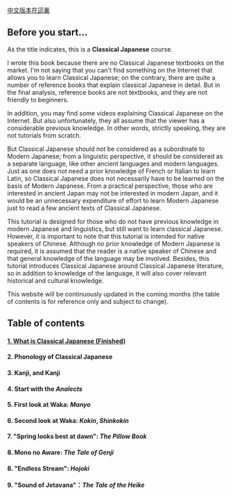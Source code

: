 [中文版本在這裏](index)


## Before you start...

As the title indicates, this is a **Classical Japanese** course.

I wrote this book because there are no Classical Japanese textbooks on the market. I'm not saying that you can't find something on the Internet that allows you to learn Classical Japanese; on the contrary, there are quite a number of reference books that explain classical Japanese in detail. But in the final analysis, reference books are not textbooks, and they are not friendly to beginners.

In addition, you may find some videos explaining Classical Japanese on the Internet. But also unfortunately, they all assume that the viewer has a considerable previous knowledge. In other words, strictly speaking, they are not tutorials from scratch.

But Classical Japanese should not be considered as a subordinate to Modern Japanese; from a linguistic perspective, it should be considered as a separate language, like other ancient languages and modern languages. Just as one does not need a prior knowledge of French or Italian to learn Latin, so Classical Japanese does not necessarily have to be learned on the basis of Modern Japanese. From a practical perspective, those who are interested in ancient Japan may not be interested in modern Japan, and it would be an unnecessary expenditure of effort to learn Modern Japanese just to read a few ancient texts of Classical Japanese.

This tutorial is designed for those who do not have previous knowledge in modern Japanese and linguistics, but still want to learn classical Japanese. However, it is important to note that this tutorial is intended for native speakers of Chinese. Although no prior knowledge of Modern Japanese is required, it is assumed that the reader is a native speaker of Chinese and that general knowledge of the language may be involved. Besides, this tutorial introduces Classical Japanese around Classical Japanese literature, so in addition to knowledge of the language, it will also cover relevant historical and cultural knowledge.

This website will be continuously updated in the coming months (the table of contents is for reference only and subject to change).



## Table of contents

#### [1. What is Classical Japanese (Finished)](chapter_1)

#### 2. Phonology of Classical Japanese

#### 3. Kanji, and Kanji

#### 4. Start with the *Analects*

#### 5. First look at Waka: *Manyo*

#### 6. Second look at Waka: *Kokin*, *Shinkokin*

#### 7. "Spring looks best at dawn": *The Pillow Book*

#### 8. Mono no Aware: *The Tale of Genji*

#### 8. "Endless Stream": *Hojoki*

#### 9. "Sound of Jetavana"：*The Tale of the Heike*

